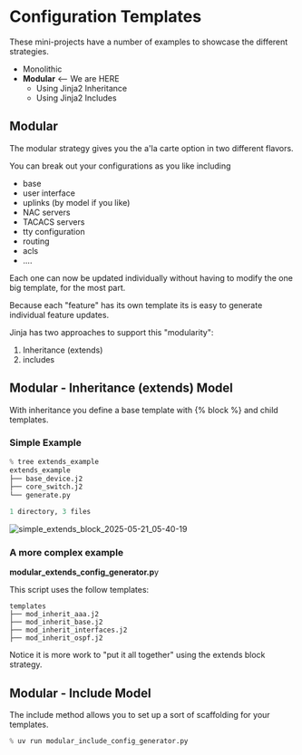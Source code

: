 # Configuration Templates

These mini-projects have a number of examples to showcase the different strategies.

- Monolithic
- **Modular** <-- We are HERE
  - Using Jinja2 Inheritance
  - Using Jinja2 Includes




## Modular

The modular strategy gives you the a'la carte option in two different flavors.

You can break out your configurations as you like including
- base
- user interface
- uplinks (by model if you like)
- NAC servers
- TACACS servers
- tty configuration
- routing
- acls
- ....

Each one can now be updated individually without having to modify the one big template, for the most part.

Because each "feature" has its own template its is easy to generate individual feature updates.

Jinja has two approaches to support this "modularity":

1. Inheritance (extends)
2. includes

## Modular - Inheritance (extends) Model

With inheritance you define a base template with {% block <name> %} and child templates.

### Simple Example

```python
% tree extends_example 
extends_example
├── base_device.j2
├── core_switch.j2
└── generate.py

1 directory, 3 files

```

![simple_extends_block_2025-05-21_05-40-19](images/simple_extends_block_2025-05-21_05-40-19.jpg)

### A more complex example

**modular_extends_config_generator.p**y

This script uses the follow templates:

``` % tree templates    
templates
├── mod_inherit_aaa.j2
├── mod_inherit_base.j2
├── mod_inherit_interfaces.j2
├── mod_inherit_ospf.j2
```

Notice it is more work to "put it all together" using the extends block strategy.

## Modular - Include Model

The include method allows you to set up a sort of scaffolding for your templates.

```python
% uv run modular_include_config_generator.py
```


